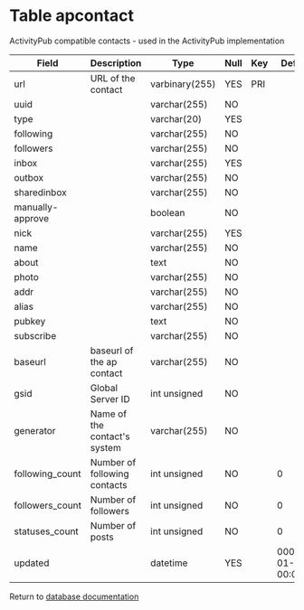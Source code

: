 Table apcontact
===========
ActivityPub compatible contacts - used in the ActivityPub implementation

| Field | Description | Type | Null | Key | Default | Extra |
| ----- | ----------- | ---- | ---- | --- | ------- | ----- |
| url | URL of the contact | varbinary(255) | YES | PRI |  |  |    
| uuid |  | varchar(255) | NO |  |  |  |    
| type |  | varchar(20) | YES |  |  |  |    
| following |  | varchar(255) | NO |  |  |  |    
| followers |  | varchar(255) | NO |  |  |  |    
| inbox |  | varchar(255) | YES |  |  |  |    
| outbox |  | varchar(255) | NO |  |  |  |    
| sharedinbox |  | varchar(255) | NO |  |  |  |    
| manually-approve |  | boolean | NO |  |  |  |    
| nick |  | varchar(255) | YES |  |  |  |    
| name |  | varchar(255) | NO |  |  |  |    
| about |  | text | NO |  |  |  |    
| photo |  | varchar(255) | NO |  |  |  |    
| addr |  | varchar(255) | NO |  |  |  |    
| alias |  | varchar(255) | NO |  |  |  |    
| pubkey |  | text | NO |  |  |  |    
| subscribe |  | varchar(255) | NO |  |  |  |    
| baseurl | baseurl of the ap contact | varchar(255) | NO |  |  |  |    
| gsid | Global Server ID | int unsigned | NO |  |  |  |    
| generator | Name of the contact&#039;s system | varchar(255) | NO |  |  |  |    
| following_count | Number of following contacts | int unsigned | NO |  | 0 |  |    
| followers_count | Number of followers | int unsigned | NO |  | 0 |  |    
| statuses_count | Number of posts | int unsigned | NO |  | 0 |  |    
| updated |  | datetime | YES |  | 0001-01-01 00:00:00 |  |    

Return to [database documentation](help/database)
